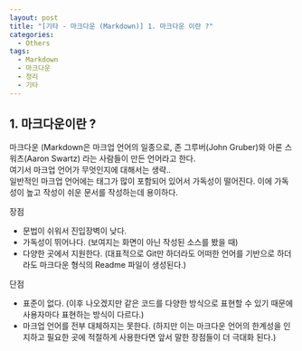 ```yaml
---
layout: post
title: "[기타 - 마크다운 (Markdown)] 1. 마크다운 이란 ?"
categories:
  - Others
tags:
  - Markdown
  - 마크다운
  - 정리
  - 기타
---
```


## 1. 마크다운이란 ?  

마크다운 (Markdown은 마크업 언어의 일종으로, 존 그루버(John Gruber)와 아론 스워츠(Aaron Swartz) 라는 사람들이 만든 언어라고 한다.  
여기서 마크업 언어가 무엇인지에 대해서는 생략..  
일반적인 마크업 언어에는 태그가 많이 포함되어 있어서 가독성이 떨어진다. 이에 가독성이 높고 작성이 쉬운 문서를 작성하는데 용이하다.

<div class="-box-in-post">
    <span>장점</span>
    <ul>
        <li>
            문법이 쉬워서 진입장벽이 낮다.
        </li>
        <li>
            가독성이 뛰어나다. (보여지는 화면이 아닌 작성된 소스를 봤을 때)
        </li>
        <li>
            다양한 곳에서 지원한다. 
            (대표적으로 Git만 하더라도 어떠한 언어를 기반으로 하더라도 마크다운 형식의 Readme 파일이 생성된다.)
        </li>
    </ul>
    <span>단점</span>
    <ul>
        <li>
            표준이 없다. (이후 나오겠지만 같은 코드를 다양한 방식으로 표현할 수 있기 때문에 사용자마다 표현하는 방식이 다르다.)
        </li>
        <li>
            마크업 언어를 전부 대체하지는 못한다. 
            (하지만 이는 마크다운 언어의 한계성을 인지하고 필요한 곳에 적절하게 사용한다면 앞서 말한 장점들이 더 극대화 된다.)
        </li>
    </ul>
</div>
